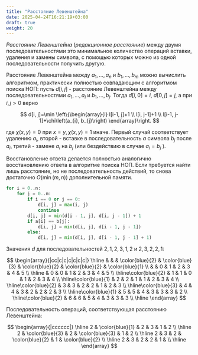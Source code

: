 ```yaml
---
title: "Расстояние Левенштейна"
date: 2025-04-24T16:21:19+03:00
draft: true
weight: 20
---
```


_Расстояние Левенштейна_ (_редакционное расстояние_) между двумя последовательностями это минимальное количество операций вставки, удаления и замены символа, с помощью которых можно из одной последовательности получить другую.

Расстояние Левенштейна между $a_{1}, \ldots, a_{n}$ и $b_{1}, \ldots, b_{m}$ можно вычислить алгоритмом, практически полностью совпадающим с алгоритмом поиска НОП: пусть $d[i, j]$ - расстояние Левенштейна между последовательностями $a_{1}, \ldots, a_{i}$ и $b_{1}, \ldots, b_{j}$. Тогда $d[i, 0]=i$, $d[0, j]=j$, а при $i, j>0$ верно

$$
d[i, j]=\min \left\{\begin{array}{l}
l[i-1, j]+1 \\
l[i, j-1]+1 \\
l[i-1, j-1]+\chi\left(a_{i}, b_{j}\right)
\end{array}\right.
$$

где $\chi(x, y)=0$ при $x=y, \chi(x, y)=1$ иначе. Первый случай соответствует удалению $a_{i}$, второй - вставке в последовательность $a$ символа $b_{j}$ после $a_{i}$, третий - замене $a_{i}$ на $b_{j}$ (или бездействию в случае $a_{i}=b_{j}$ ).

Восстановление ответа делается полностью аналогично восстановлению ответа в алгоритме поиска НОП. Если требуется найти лишь расстояние, но не последовательность действий, то снова достаточно $O(\min (m, n))$ дополнительной памяти.
```py
for i = 0..n:
    for j = 0..m:
        if i == 0 or j == 0:
            d[i, j] = max(i, j)
            continue
        d[i, j] = min(d[i - 1, j], d[i, j - 1]) + 1
        if a[i] == b[j]:
            d[i, j] = min(d[i, j], d[i - 1, j - 1])
        else:
            d[i, j] = min(d[i, j], d[i - 1, j - 1] + 1)
```

Значения $d$ для последовательностей $2,1,2,3,1,2$ и $2,3,2,2,1$:

$$
\begin{array}{|cc|c|c|c|c|c|c|}
\hline & & & \color{blue}{2} & \color{blue}{3} & \color{blue}{2} & \color{blue}{2} & \color{blue}{1} \\
                      &   & 0 & 1 & 2 & 3 & 4 & 5 \\
\hline                & 0 & 0 & 1 & 2 & 3 & 4 & 5 \\
\hline\color{blue}{2} & 1 & 1 & 0 & 1 & 2 & 3 & 4 \\
\hline\color{blue}{1} & 2 & 2 & 1 & 1 & 2 & 3 & 4 \\
\hline\color{blue}{2} & 3 & 3 & 2 & 2 & 1 & 2 & 3 \\
\hline\color{blue}{3} & 4 & 4 & 3 & 2 & 2 & 2 & 3 \\
\hline\color{blue}{1} & 5 & 5 & 4 & 3 & 3 & 3 & 2 \\
\hline\color{blue}{2} & 6 & 6 & 5 & 4 & 3 & 3 & 3 \\
\hline
\end{array}
$$

Последовательность операций, соответствующая расстоянию Левенштейна:

$$
\begin{array}{|cccccc|}
\hline 2 & \color{blue}{1} & 2 & 3 & 1 & 2 \\
\hline 2 & \color{blue}{3} & 2 & \color{blue}{3} & 1 & 2 \\
\hline 2 & 3 & 2 & \color{blue}{2} & 1 & \color{blue}{2} \\
\hline 2 & 3 & 2 & 2 & 1 & \\
\hline
\end{array}
$$
